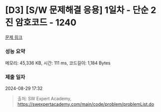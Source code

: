 # [D3] [S/W 문제해결 응용] 1일차 - 단순 2진 암호코드 - 1240 

[문제 링크](https://swexpertacademy.com/main/code/problem/problemDetail.do?contestProbId=AV15FZuqAL4CFAYD) 

### 성능 요약

메모리: 45,336 KB, 시간: 111 ms, 코드길이: 1,184 Bytes

### 제출 일자

2024-08-29 17:32



> 출처: SW Expert Academy, https://swexpertacademy.com/main/code/problem/problemList.do